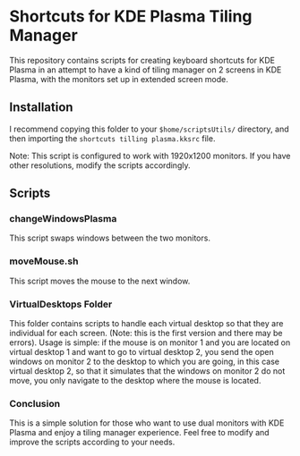 # Shortcuts for KDE Plasma Tiling Manager

This repository contains scripts for creating keyboard shortcuts for KDE Plasma in an attempt to have a kind of tiling manager on 2 screens in KDE Plasma, with the monitors set up in extended screen mode.

## Installation

I recommend copying this folder to your `$home/scriptsUtils/` directory, and then importing the `shortcuts tilling plasma.kksrc` file.

Note: This script is configured to work with 1920x1200 monitors. If you have other resolutions, modify the scripts accordingly.

## Scripts

### changeWindowsPlasma

This script swaps windows between the two monitors.

### moveMouse.sh

This script moves the mouse to the next window.

### VirtualDesktops Folder

This folder contains scripts to handle each virtual desktop so that they are individual for each screen. (Note: this is the first version and there may be errors). Usage is simple: if the mouse is on monitor 1 and you are located on virtual desktop 1 and want to go to virtual desktop 2, you send the open windows on monitor 2 to the desktop to which you are going, in this case virtual desktop 2, so that it simulates that the windows on monitor 2 do not move, you only navigate to the desktop where the mouse is located.

### Conclusion

This is a simple solution for those who want to use dual monitors with KDE Plasma and enjoy a tiling manager experience. Feel free to modify and improve the scripts according to your needs.

